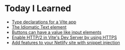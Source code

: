 # Today I Learned

- [Type declarations for a Vite app](https://github.com/petermekhaeil/til/blob/master/learnings/type-declarations-for-a-vite-app.md)
- [The Idiomatic Text element](https://github.com/petermekhaeil/til/blob/master/learnings/the-idiomatic-text-element.md)
- [Buttons can have a value like input elements
](https://github.com/petermekhaeil/til/blob/master/learnings/buttons-can-have-a-value-like-input-elements.md)
- [Enable HTTP/2 in Vite's Dev Server by using HTTPS
](https://github.com/petermekhaeil/til/blob/master/learnings/enable-http2-in-vites-dev-server-by-using-https.md)
- [Add features to your Netlify site with snippet injection
](https://github.com/petermekhaeil/til/blob/master/learnings/add-features-to-your-netlify-site-with-snippet-injection.md)
